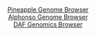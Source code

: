 <div id="Pineapple_Genome_Browser" align="center">
  <a href="https://igv.org/app/?sessionURL=blob:zZJdb5swFIb_i6VWm0QAmxAKUjWRNP1K1W5N06ipKmTAgFuwmW0INMp_nxtt2s0qNRebJvni.Mgf7_ueZwNaIiTlDAQAmdA1IQQGkAVfz3FVl.QaV0SCIMOlJAYQJCOCsISAYAMyLBVe3F7pm4VStQwsi6p6UGGWc1M6Jq7wK2d4Lc2EV9aElyWOucCKC2mNBW65RfN2sCYxrmtT_.2YrpVihS1c1gVnkls1YXm01u9Fv1pRThivSFQ1paI7AZHWozWmZoa_hMt5mCREyhnpL9LjcHYR3jvTxepsNFktbs6Xi9HycE5zhlUjyHH_zL8lqB9icl_3XTy5Go6hxzx8OcwPnJPDaVdTQeQx9OCR4yEXvQVDWUq6_8mzXnRP3wdonL60neuFuipOJ2ioh.2KfqVIHDbved8aoORJo1kASSG8ANqGY48MF40GbyU8Mmzb1wkJTkHw.GQAJXDyoo8_boDqa00MkOR7s4PHAFykRIBg4Nu2B30fuUNvaPs.3Bob0Ijy78V7urj1PRuFCI2ijJZK45xGktXSxIyZbZKZ.eueedrVnaMuT.bXxXOYNSFBdD4eTSfd7Orhj1ki7V9_vRuhNvoRRf.EvI8IMVW8L27J7Bq7CTqyF90NfDh37r5202yanhUz.W48.0WTcVFhpc_rjt7.pK3FgmKmdKOlksa0pKpf6hT5GgQQORpakPCSawqByONPtmEb0LU__4bT2T5tfwA-">Pineapple Genome Browser</a>
</div>
<div id="Alphonso_Genome_Browser" align="center">
  <a href="https://igv.org/app/?sessionURL=blob:zZJra9swFIb_i6BlA8eW7PgKZaS3tMmSQDwvvVCM7MiOElvyJMW5kf8.rWzsywrNh42BPkiHI533ffUcQEuEpJyBCNgmck2EgAHkgm9iXDcVGeOaSBAVuJLEAIIURBCWExAdQIGlwsn0s765UKqRkWVR1XRqzEpuSsfENd5zhjfSzHltXfGqwhkXWHEhrUuBW27Rsu1sSIabxtSzHdO15lhhC1fNgjPJrYawMt3o99JfpbQkjNckrdeVoq8CUq1Ha5ybBf7Um8W9PCdSDsnufn7RG973vjo3yVPfu3pKJnezxJudx7RkWK0FuWCDcbI6sy9D1vJw_8WzZ.h2jXaPM0iy8sy5Pr_ZNlQQeYF8FDi.7SJXR0PZnGz_J9d60ROdD4bBqruIJ6VdDjM_eKTDqbPd5ThJem_4Phqg4vlakwDyhfAjBA0HeoZre50fWxQYEIY6HcEpiJ5fDKAEzle6_fkA1K7RvABJvq1f0TEAF3MiQNQJIfRRGNpu1._CMERH4wDWovp70d4m09CHds.2vbSgldIwz1PJGmlixsw2L8xyf2KWQRtD1mxHy6v9eMKCrHoIhsu.u1xqsm7epEgPf_1AbfU9mv4Jd.8RYqrsVNj63uXusQhipgMZDfDD9d2kXw7iwaIe3fM_BuRpu6eFU3BRY6X7dUUffxLXYkExU7rQUkkzWlG1m.kc.QZEyHY0uCDnFdckAlFmH6ABDeTCj78BdY4vx.8-">Alphonso Genome Browser</a>
</div>


<div id="DAF_Genomics_Browser" align="center">
  <a href="https://igv.org/app/?sessionURL=blob:tZFra9swFIb_i6D9ZDu2bMcXCMNr0zVraCGZl9FSwql9HJtYlivJtduQ_z7hdQx2YQw6kITEubyvznMgTyhkxRsSE2o5vuU4xCCy5P0aWFvjNTCUJC6glmgQgQUKbDIk8YEUIBWkq6WuLJVqZTyZ5FCYO2w4qzJpSdeC1pS8UyXqVJNawOCFN9BLK.NMJyuYQN2WvJF8AlmGUpr2pMVmt.1BH99j27ElbllXq2pU3WoT2lhuFaDdVk2Ow1.M_Adlvap3yWadjPVX.LzIZ8nVIvnsztPbD9Oz2_TmcpNON6frateA6gTOhmwt3eHjw3D56eZ82Ufzx84_O6EX7186Pzxxz0_nQ1sJlDMncEI3oH4YkqNBap51GgLJSuHEjmcENDSo55mvV9ef6ikIXpH47t4gSkC21.l3B6KeW42KSHzsRmoG4SJHQWIzsu3AiSLqe4FnR5FzNA6kE_Ubs7xIV1Fg04TSqfUATOsXVT0OUAv9GnwrkD911vtfQcl9v1l4KlmWyuYraK.XX_agQbklw.S3oCLt_48fK7hgoHTo2_MVC9Raj2GjfnBxj_fHrw--">DAF Genomics Browser</a>
</div>
